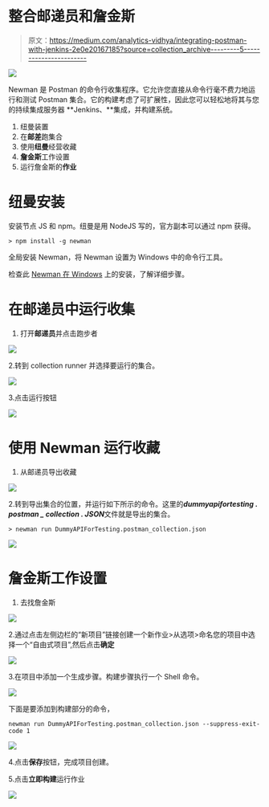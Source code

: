 # 整合邮递员和詹金斯

> 原文：<https://medium.com/analytics-vidhya/integrating-postman-with-jenkins-2e0e20167185?source=collection_archive---------5----------------------->

![](img/9039dbc407da6f48572525de527d0b7b.png)

Newman 是 Postman 的命令行收集程序。它允许您直接从命令行毫不费力地运行和测试 Postman 集合。它的构建考虑了可扩展性，因此您可以轻松地将其与您的持续集成服务器 **Jenkins、**集成，并构建系统。

1.  纽曼装置
2.  在**邮差**跑集合
3.  使用**纽曼**经营收藏
4.  **詹金斯**工作设置
5.  运行詹金斯的**作业**

# **纽曼安装**

安装节点 JS 和 npm。纽曼是用 NodeJS 写的，官方副本可以通过 npm 获得。

```
> npm install -g newman
```

全局安装 Newman，将 Newman 设置为 Windows 中的命令行工具。

检查此 [Newman 在 Windows](https://prathapreddy-mudium.medium.com/newman-installation-on-windows-10-727bcf484fe3) 上的安装，了解详细步骤。

# **在邮递员**中运行收集

1.  打开**邮递员**并点击跑步者

![](img/fc4c6fcecf0aee1914b8ac6530b633e6.png)

2.转到 collection runner 并选择要运行的集合。

![](img/c160dd8c50203ddd961a6d628c45048a.png)

3.点击运行按钮

![](img/7c43cf46c82aff9c464c49ec5fc29353.png)

# **使用 Newman 运行收藏**

1.  从邮递员导出收藏

![](img/0f3b23fe0dd43ada65f50863a4876fca.png)

2.转到导出集合的位置，并运行如下所示的命令。这里的***dummyapifortesting . postman _ collection . JSON***文件就是导出的集合。

```
> newman run DummyAPIForTesting.postman_collection.json
```

![](img/00062affabce6c1fc7937541b5914e3e.png)

# **詹金斯工作设置**

1.  去找詹金斯

![](img/100d86300e6689c6b8f576c731c87af9.png)

2.通过点击左侧边栏的“新项目”链接创建一个新作业>从选项>命名您的项目中选择一个“自由式项目”,然后点击**确定**

![](img/5df9a54c35aba28d869932b795c955d2.png)

3.在项目中添加一个生成步骤。构建步骤执行一个 Shell 命令。

![](img/d78bdb962517055929fecc9d1a52c218.png)

下面是要添加到构建部分的命令，

```
newman run DummyAPIForTesting.postman_collection.json --suppress-exit-code 1
```

![](img/23a346879b85bc0a075229001d5f5873.png)

4.点击**保存**按钮，完成项目创建。

5.点击**立即构建**运行作业

![](img/d8aa34e756eef7a79713eb97073635b9.png)